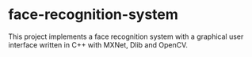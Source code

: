 # face-recognition-system
This project implements a face recognition system with a graphical user interface written in C++ with MXNet, Dlib and OpenCV.

